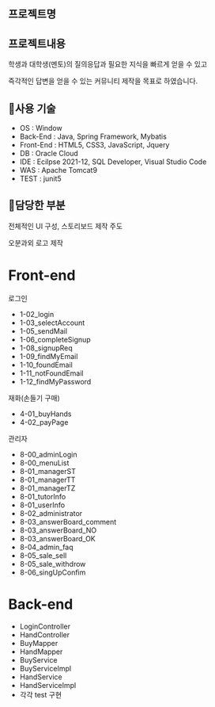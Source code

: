 
## 프로젝트명

> 


## 프로젝트내용

학생과 대학생(멘토)의 질의응답과  필요한 지식을 빠르게 얻을 수 있고

즉각적인 답변을 얻을 수 있는 커뮤니티 제작을 목표로 하였습니다. 


## :pushpin:사용 기술

- OS : Window
- Back-End : Java, Spring Framework, Mybatis 
- Front-End : HTML5, CSS3, JavaScript, Jquery
- DB : Oracle Cloud
- IDE : Ecilpse 2021-12, SQL Developer, Visual Studio Code
- WAS : Apache Tomcat9
- TEST : junit5


## :pushpin:담당한 부분

전체적인 UI 구성, 스토리보드 제작 주도

오분과외 로고 제작


# Front-end

 로그인
- 1-02_login
- 1-03_selectAccount
- 1-05_sendMail
- 1-06_completeSignup
- 1-08_signupReq
- 1-09_findMyEmail
- 1-10_foundEmail
- 1-11_notFoundEmail
- 1-12_findMyPassword

 재화(손들기 구매)
- 4-01_buyHands
- 4-02_payPage

 관리자
- 8-00_adminLogin
- 8-00_menuList
- 8-01_managerST
- 8-01_managerTT
- 8-01_managerTZ
- 8-01_tutorInfo
- 8-01_userInfo
- 8-02_administrator
- 8-03_answerBoard_comment
- 8-03_answerBoard_NO
- 8-03_answerBoard_OK
- 8-04_admin_faq
- 8-05_sale_sell
- 8-05_sale_withdrow
- 8-06_singUpConfim



# Back-end

- LoginController
- HandController
- BuyMapper
- HandMapper
- BuyService
- BuyServiceImpl
- HandService
- HandServiceImpl
- 각각 test 구현






